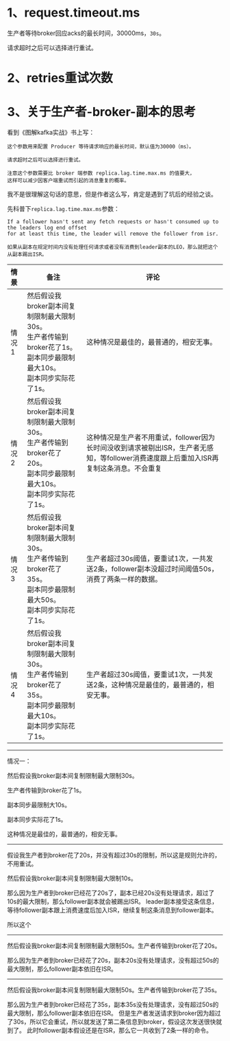 # 1、request.timeout.ms

生产者等待broker回应acks的最长时间，30000ms，`30s`。

请求超时之后可以选择进行重试。

# 2、retries重试次数

# 3、关于生产者-broker-副本的思考

看到《图解kafka实战》书上写：
```text
这个参数用来配置 Producer 等待请求响应的最长时间，默认值为30000（ms）。

请求超时之后可以选择进行重试。

注意这个参数需要比 broker 端参数 replica.lag.time.max.ms 的值要大，
这样可以减少因客户端重试而引起的消息重复的概率。
```
我不是很理解这句话的意思，但是作者这么写，肯定是遇到了坑后的经验之谈。

先科普下`replica.lag.time.max.ms`参数：
```text
If a follower hasn't sent any fetch requests or hasn't consumed up to the leaders log end offset 
for at least this time, the leader will remove the follower from isr.

如果从副本在规定时间内没有处理任何请求或者没有消费到leader副本的LEO，那么就把这个从副本踢出ISR。
```

|情景|备注|评论|
|:---|---|---|
|情况1| 然后假设我broker副本间复制限制最大限制30s。<br>生产者传输到broker花了1s。<br>副本同步最限制最大10s。<br>副本同步实际花了1s。|这种情况是最佳的，最普通的，相安无事。|
|情况2| 然后假设我broker副本间复制限制最大限制30s。<br>生产者传输到broker花了20s。<br>副本同步最限制最大10s。<br>副本同步实际花了1s。|这种情况是生产者不用重试，follower因为长时间没收到请求被剔出ISR，生产者无感知，等follower消费速度跟上后重加入ISR再复制这条消息。不会重复|
|情况3| 然后假设我broker副本间复制限制最大限制30s。<br>生产者传输到broker花了35s。<br>副本同步最限制最大50s。<br>副本同步实际花了1s。|生产者超过30s阈值，要重试1次，一共发送2条，follower副本没超过时间阈值50s，消费了两条一样的数据。|
|情况4| 然后假设我broker副本间复制限制最大限制30s。<br>生产者传输到broker花了35s。<br>副本同步最限制最大10s。<br>副本同步实际花了1s。|生产者超过30s阈值，要重试1次，一共发送2条，这种情况是最佳的，最普通的，相安无事。|

----

情况一：

然后假设我broker副本间复制限制最大限制30s。

生产者传输到broker花了1s。

副本同步最限制大10s。

副本同步实际花了1s。

这种情况是最佳的，最普通的，相安无事。

----

假设我生产者到broker花了20s，并没有超过30s的限制，所以这是规则允许的，不用重试。

然后假设我broker副本间复制限制最大限制10s。

那么因为生产者到broker已经花了20s了，副本已经20s没有处理请求，超过了10s的最大限制，那么follower副本就会被踢出ISR。
leader副本接受这条信息，等待follower副本跟上消费速度后加入ISR，继续复制这条消息到follower副本。

所以这个

-----

然后假设我broker副本间复制限制最大限制50s。生产者传输到broker花了20s。

那么因为生产者到broker已经花了20s，副本20s没有处理请求，没有超过50s的最大限制，那么follower副本依旧在ISR。

-----

然后假设我broker副本间复制限制最大限制50s。生产者传输到broker花了35s。

那么因为生产者到broker已经花了35s，副本35s没有处理请求，没有超过50s的最大限制，那么follower副本依旧在ISR。
但是生产者发送请求到broker因为超过了30s，所以它会重试，所以就发送了第二条信息到broker，假设这次发送很快就到了。
此时follower副本假设还是在ISR，那么它一共收到了2条一样的命令。



